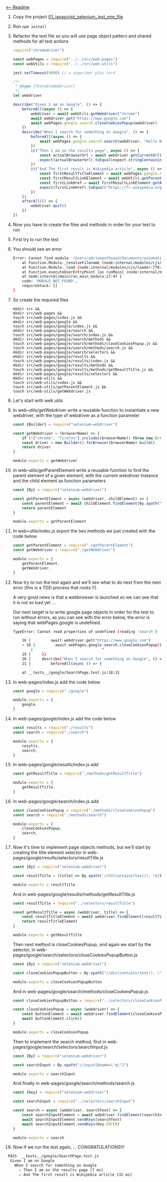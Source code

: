 [<-- Readme](Readme.md)

1. Copy the project [01_javascript_selenium_jest_one_file](../01_javascript_selenium_jest_one_file)
2. Run `npm install`
3. Refactor the test file so you will use page object pattern and shared methods for all test actions

    ```javascript
    require("chromedriver")

    const webPages = require("../../src/web-pages")
    const webUtils = require("../../src/web-utils")

    jest.setTimeout(9000) // a supprimer plus tard

    /**
     * @type {ThenableWebDriver}
     */
    let webdriver

    describe("Given I am on Google", () => {
        beforeAll(async () => {
            webdriver = await webUtils.getWebdriver("chrome")
            await webdriver.get("https://www.google.com")
            await webPages.google.search.closeCookiesPopup(webdriver)
        })
        describe("When I search for something on Google", () => {
            beforeAll(async () => {
                await webPages.google.search.search(webdriver, "Hello World")
            })
            it("Then I am on the results page", async () => {
                const actualBrowserUrl = await webdriver.getCurrentUrl()
                expect(actualBrowserUrl).toEqual(expect.stringContaining("www.google.com/search?q=Hello+World"))
            })
            it("And The first result is Wikipedia article", async () => {
                const firstResultTitleElement = await webPages.google.results.getResultTitle(webdriver, "Hello world - Wikipédia")
                const firstResultLinkElement = await webUtils.getParentElement(webdriver, firstResultTitleElement)
                const firstLinkHref = await firstResultLinkElement.getAttribute("href")
                expect(firstLinkHref).toEqual("https://fr.wikipedia.org/wiki/Hello_world")
            })
        })
        afterAll(() => {
            webdriver.quit()
        })
    })
    ```

4. Now you have to create the files and methods in order for your test to run
5. First try to run the test
6. You should see an error

    ```bash
    Error: Cannot find module '/Users/adrianpothuaud/Documents/automation-training/02_javascript_selenium_jest_refactor/node_modules/.bin/jest'
        at Function.Module._resolveFilename (node:internal/modules/cjs/loader:933:15)
        at Function.Module._load (node:internal/modules/cjs/loader:778:27)
        at Function.executeUserEntryPoint [as runMain] (node:internal/modules/run_main:81:12)
        at node:internal/main/run_main_module:17:47 {
        code: 'MODULE_NOT_FOUND',
        requireStack: []
    }
    ```

7. So create the required files

    ```
    mkdir src &&
    mkdir src/web-pages &&
    touch src/web-pages/index.js &&
    mkdir src/web-pages/google &&
    touch src/web-pages/google/index.js &&
    mkdir src/web-pages/google/search &&
    touch src/web-pages/google/search/index.js &&
    mkdir src/web-pages/google/search/methods &&
    touch src/web-pages/google/search/methods/closeCookiesPopup.js &&
    touch src/web-pages/google/search/methods/search.js &&
    mkdir src/web-pages/google/search/selectors &&
    mkdir src/web-pages/google/results &&
    touch src/web-pages/google/results/index.js &&
    mkdir src/web-pages/google/results/methods &&
    touch src/web-pages/google/results/methods/getResultTitle.js &&
    mkdir src/web-pages/google/results/selectors &&
    mkdir src/web-utils &&
    touch src/web-utils/index.js &&
    touch src/web-utils/getParentElement.js &&
    touch src/web-utils/getWebdriver.js
    ```

8. Let's start with web utils
9. In web-utils/getWebdriver write a reusable function to instantiate a new webdriver, with the type of webdriver as a function parameter

    ```javascript
    const {Builder} = require("selenium-webdriver")

    const getWebdriver = (browserName) => {
        if (!["chrome", "firefox"].includes(browserName)) throw new Error(`${browserName} is not supported`)
        const driver = new Builder().forBrowser(browserName).build()
        return driver
    }

    module.exports = getWebdriver
    ```

10. In web-utils/getParentElement write a reusable function to find the parent element of a given element, with the current webdriver instance and the child element as function parameters

    ```javascript
    const {By} = require("selenium-webdriver")

    const getParentElement = async (webdriver, childElement) => {
        const parentElement = await childElement.findElement(By.xpath("./.."))
        return parentElement
    }

    module.exports = getParentElement
    ```

11. In web=utils/index.js export the two methods we just created with the code below

    ```javascript
    const getParentElement = require("./getParentElement")
    const getWebdriver = require("./getWebdriver")

    module.exports = {
        getParentElement,
        getWebdriver,
    }
    ```

12. Now try to run the test again and we'll see what to do next from the next error (this is a TDD process that rocks !!). 

    A very good news is that a webbrowser is launched so we can see that it is not so bad yet ...

    Our next target is to write google page objects in order for the test to run without errors, as you can see with the error below, the error is saying that webPages.google is undefined.

    ```bash
    TypeError: Cannot read properties of undefined (reading 'search')

        16 |         await webdriver.get("https://www.google.com")
        > 18 |         await webPages.google.search.closeCookiesPopup()
            |                               ^
        19 |     })
        20 |     describe("When I search for something on Google", () => {
        21 |         beforeAll(async () => {

        at __tests__/google/SearchPage.test.js:18:31
    ```

13. In web-pages/index.js add the code below

    ```javascript
    const google = require("./google")

    module.exports = {
        google,
    }
    ```

14. In web-pages/google/index.js add the code below

    ```javascript
    const results = require("./results")
    const search = require("./search")

    module.exports = {
        results,
        search,
    }
    ```

15. In web-pages/google/results/index.js add

    ```javascript
    const getResultTitle = require("./methods/getResultTitle")

    module.exports = {
        getResultTitle,
    }
    ```

16. In web-pages/google/search/index.js add

    ```javascript
    const closeCookiesPopup = require("./methods/closeCookiesPopup")
    const search = require("./methods/search")

    module.exports = {
        closeCookiesPopup,
        search,
    }
    ```

17. Now it's time to implement page objects methods, but we'll start by creating the title element selector in web-pages/google/results/selectors/resultTitle.js

    ```javascript
    const {By} = require("selenium-webdriver")

    const resultTitle = (title) => By.xpath(`//h3[contains(text(), "${title}")]`)

    module.exports = resultTitle
    ```

    And in web-pages/google/results/methods/getResultTitle.js

    ```javascript
    const resultTitle = require("../selectors/resultTitle")

    const getResultTitle = async (webdriver, title) => {
        const resultTitleElement = await webdriver.findElement(resultTitle(title))
        return resultTitleElement
    }

    module.exports = getResultTitle
    ```

    Then next method is closeCookiesPopup, and again we start by the selector, in web-pages/google/search/selectors/closeCookiesPopupButton.js

    ```javascript
    const {By} = require("selenium-webdriver")

    const closeCookiesPopupButton = By.xpath("//div[contains(text(), \"J'accepte\")]")

    module.exports = closeCookiesPopupButton
    ```

    And in web-pages/google/search/methods/closeCookiesPopup.js

    ```javascript
    const closeCookiesPopupButton = require("../selectors/closeCookiesPopupButton")

    const closeCookiesPopup = async (webdriver) => {
        const buttonElement = await webdriver.findElement(closeCookiesPopupButton)
        await buttonElement.click()
    }

    module.exports = closeCookiesPopup
    ```

    Then to implement the search method, first in web-pages/google/search/selectors/searchInput.js

    ```javascript
    const {By} = require("selenium-webdriver")

    const searchInput = By.xpath("//input[@name=\"q\"]")

    module.exports = searchInput
    ```

    And finally in web-pages/google/search/methods/search.js

    ```javascript
    const {Key} = require("selenium-webdriver")

    const searchInput = require("../selectors/searchInput")

    const search = async (webdriver, searchText) => {
        const searchInputElement = await webdriver.findElement(searchInput)
        await searchInputElement.sendKeys(searchText)
        await searchInputElement.sendKeys(Key.ENTER)
    }

    module.exports = search
    ```

18. Now if we run the test again, ... CONGRATULATIONS!!!

```bash
 PASS  __tests__/google/SearchPage.test.js
  Given I am on Google
    When I search for something on Google
      ✓ Then I am on the results page (7 ms)
      ✓ And The first result is Wikipedia article (32 ms)
```